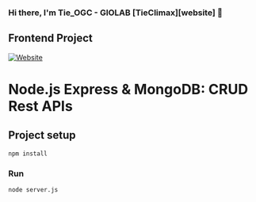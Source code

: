 ### Hi there, I'm Tie_OGC - GIOLAB [TieClimax][website] 👋

## Frontend Project 
[![Website](https://img.shields.io/website?label=FrontendProject&style=for-the-badge&url=https%3A%2F%2Fcodestackr.com)](https://github.com/tieclimax/vuejs-client-crud)

# Node.js Express & MongoDB: CRUD Rest APIs

## Project setup

```
npm install
```

### Run

```
node server.js
```
